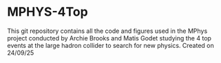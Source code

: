 # MPHYS-4Top
This git repository contains all the code and figures used in the MPhys project conducted by Archie Brooks and Matis Godet studying the 4 top events at the large hadron collider to search for new physics. Created on 24/09/25
